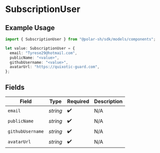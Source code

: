 # SubscriptionUser

## Example Usage

```typescript
import { SubscriptionUser } from "@polar-sh/sdk/models/components";

let value: SubscriptionUser = {
  email: "Tyrese29@hotmail.com",
  publicName: "<value>",
  githubUsername: "<value>",
  avatarUrl: "https://quixotic-guard.com",
};
```

## Fields

| Field              | Type               | Required           | Description        |
| ------------------ | ------------------ | ------------------ | ------------------ |
| `email`            | *string*           | :heavy_check_mark: | N/A                |
| `publicName`       | *string*           | :heavy_check_mark: | N/A                |
| `githubUsername`   | *string*           | :heavy_check_mark: | N/A                |
| `avatarUrl`        | *string*           | :heavy_check_mark: | N/A                |